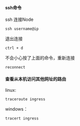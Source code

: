 #### ssh命令

ssh 连接Node

```shell
ssh username@ip
```

退出连接

```shell
ctrl + d
```

不会小心按了上面的命令，重新连接

```shell
reconnect
```





#### 查看从本机访问其他网址的路由

linux:

```shell
traceroute ingress
```

windows：

```powershell
tracert ingress
```

